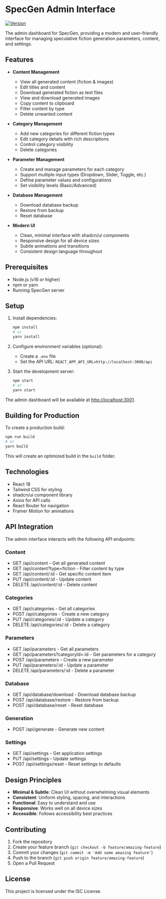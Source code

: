 # SpecGen Admin Interface

[![Version](https://img.shields.io/badge/version-0.10.3-blue.svg)](https://github.com/gv-sh/specgen-admin)

The admin dashboard for SpecGen, providing a modern and user-friendly interface for managing speculative fiction generation parameters, content, and settings.

## Features

- **Content Management**
  - View all generated content (fiction & images)
  - Edit titles and content
  - Download generated fiction as text files
  - View and download generated images
  - Copy content to clipboard
  - Filter content by type
  - Delete unwanted content

- **Category Management**
  - Add new categories for different fiction types
  - Edit category details with rich descriptions
  - Control category visibility
  - Delete categories

- **Parameter Management**
  - Create and manage parameters for each category
  - Support multiple input types (Dropdown, Slider, Toggle, etc.)
  - Define parameter values and configurations
  - Set visibility levels (Basic/Advanced)

- **Database Management**
  - Download database backup
  - Restore from backup
  - Reset database

- **Modern UI**
  - Clean, minimal interface with shadcn/ui components
  - Responsive design for all device sizes
  - Subtle animations and transitions
  - Consistent design language throughout

## Prerequisites

- Node.js (v16 or higher)
- npm or yarn
- Running SpecGen server

## Setup

1. Install dependencies:
   ```bash
   npm install
   # or
   yarn install
   ```

2. Configure environment variables (optional):
   - Create a `.env` file
   - Set the API URL: `REACT_APP_API_URL=http://localhost:3000/api`

3. Start the development server:
   ```bash
   npm start
   # or
   yarn start
   ```

The admin dashboard will be available at [http://localhost:3001](http://localhost:3001).

## Building for Production

To create a production build:

```bash
npm run build
# or
yarn build
```

This will create an optimized build in the `build` folder.

## Technologies

- React 18
- Tailwind CSS for styling
- shadcn/ui component library
- Axios for API calls
- React Router for navigation
- Framer Motion for animations

## API Integration

The admin interface interacts with the following API endpoints:

### Content
- GET /api/content - Get all generated content
- GET /api/content?type=fiction - Filter content by type
- GET /api/content/:id - Get specific content item
- PUT /api/content/:id - Update content
- DELETE /api/content/:id - Delete content

### Categories
- GET /api/categories - Get all categories
- POST /api/categories - Create a new category
- PUT /api/categories/:id - Update a category
- DELETE /api/categories/:id - Delete a category

### Parameters
- GET /api/parameters - Get all parameters
- GET /api/parameters?categoryId=:id - Get parameters for a category
- POST /api/parameters - Create a new parameter
- PUT /api/parameters/:id - Update a parameter
- DELETE /api/parameters/:id - Delete a parameter

### Database
- GET /api/database/download - Download database backup
- POST /api/database/restore - Restore from backup
- POST /api/database/reset - Reset database

### Generation
- POST /api/generate - Generate new content

### Settings
- GET /api/settings - Get application settings
- PUT /api/settings - Update settings
- POST /api/settings/reset - Reset settings to defaults

## Design Principles

- **Minimal & Subtle**: Clean UI without overwhelming visual elements
- **Consistent**: Uniform styling, spacing, and interactions
- **Functional**: Easy to understand and use
- **Responsive**: Works well on all device sizes
- **Accessible**: Follows accessibility best practices

## Contributing

1. Fork the repository
2. Create your feature branch (`git checkout -b feature/amazing-feature`)
3. Commit your changes (`git commit -m 'Add some amazing feature'`)
4. Push to the branch (`git push origin feature/amazing-feature`)
5. Open a Pull Request

## License

This project is licensed under the ISC License.